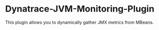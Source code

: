 # Dynatrace-JVM-Monitoring-Plugin
This plugin allows you to dynamically gather JMX metrics from MBeans.
